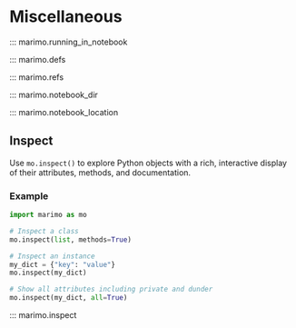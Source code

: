 # Miscellaneous

::: marimo.running_in_notebook

::: marimo.defs

::: marimo.refs

::: marimo.notebook_dir

::: marimo.notebook_location

## Inspect

Use `mo.inspect()` to explore Python objects with a rich, interactive display of their attributes, methods, and documentation.

### Example

```python
import marimo as mo

# Inspect a class
mo.inspect(list, methods=True)

# Inspect an instance
my_dict = {"key": "value"}
mo.inspect(my_dict)

# Show all attributes including private and dunder
mo.inspect(my_dict, all=True)
```

::: marimo.inspect
